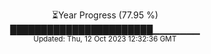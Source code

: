 <p align="center">
⏳Year Progress (77.95 %) <br>
███████████████████████▁▁▁▁▁▁▁ <br>
<sub>Updated: Thu, 12 Oct 2023 12:32:36 GMT</sub>
</p>

